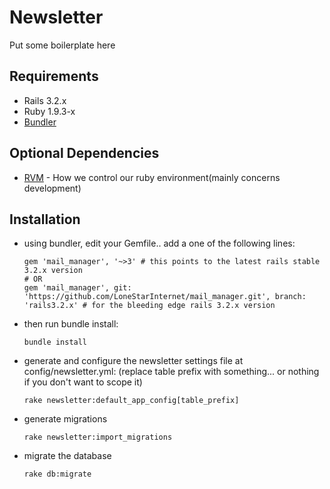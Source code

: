 Newsletter
==========
Put some boilerplate here

Requirements
------------

* Rails 3.2.x
* Ruby 1.9.3-x
* [Bundler](http://bundler.io)

Optional Dependencies
---------------------
* [RVM](http://rvm.io) - How we control our ruby environment(mainly concerns development)


Installation
------------
* using bundler, edit your Gemfile.. add a one of the following lines:

      gem 'mail_manager', '~>3' # this points to the latest rails stable 3.2.x version
      # OR 
      gem 'mail_manager', git: 'https://github.com/LoneStarInternet/mail_manager.git', branch: 'rails3.2.x' # for the bleeding edge rails 3.2.x version

* then run bundle install:

      bundle install

* generate and configure the newsletter settings file at config/newsletter.yml: (replace table prefix with something... or nothing if you don't want to scope it)  

      rake newsletter:default_app_config[table_prefix]

* generate migrations  

      rake newsletter:import_migrations

* migrate the database

      rake db:migrate

